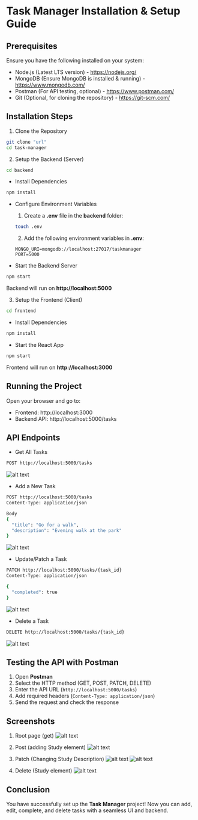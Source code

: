 
Task Manager Installation & Setup Guide
=====================================

Prerequisites
-------------
Ensure you have the following installed on your system:
- Node.js (Latest LTS version) - https://nodejs.org/
- MongoDB (Ensure MongoDB is installed & running) - https://www.mongodb.com/
- Postman (For API testing, optional) - https://www.postman.com/
- Git (Optional, for cloning the repository) - https://git-scm.com/

Installation Steps
------------------

1. Clone the Repository
```sh
git clone "url"
cd task-manager
```

2. Setup the Backend (Server)
```sh
cd backend
```

- Install Dependencies
```sh
npm install
```

- Configure Environment Variables
  1. Create a **.env** file in the **backend** folder:
  ```sh
  touch .env
  ```
  2. Add the following environment variables in **.env**:
  ```env
  MONGO_URI=mongodb://localhost:27017/taskmanager
  PORT=5000
  ```

- Start the Backend Server
```sh
npm start
```
Backend will run on **http://localhost:5000**

3. Setup the Frontend (Client)
```sh
cd frontend
```

- Install Dependencies
```sh
npm install
```

- Start the React App
```sh
npm start
```
Frontend will run on **http://localhost:3000**

Running the Project
-------------------
Open your browser and go to:
- Frontend: http://localhost:3000
- Backend API: http://localhost:5000/tasks

API Endpoints
-------------

- Get All Tasks
```sh
POST http://localhost:5000/tasks
```
![alt text](image.png)

- Add a New Task
```sh
POST http://localhost:5000/tasks
Content-Type: application/json

Body
{
  "title": "Go for a walk",
  "description": "Evening walk at the park"
}
```
![alt text](image-1.png)

- Update/Patch a Task
```sh
PATCH http://localhost:5000/tasks/{task_id}
Content-Type: application/json

{
  "completed": true
}
```
![alt text](image-2.png)

- Delete a Task
```sh
DELETE http://localhost:5000/tasks/{task_id}
```
![alt text](image-3.png)

Testing the API with Postman
----------------------------
1. Open **Postman**
2. Select the HTTP method (GET, POST, PATCH, DELETE)
3. Enter the API URL (`http://localhost:5000/tasks`)
4. Add required headers (`Content-Type: application/json`)
5. Send the request and check the response

Screenshots
-----------
1) Root page (get)
![alt text](image-4.png)

2) Post (adding Study element)
![alt text](image-5.png)

3) Patch (Changing Study Description)
![alt text](image-6.png)
![alt text](image-7.png)

4) Delete (Study element)
![alt text](image-8.png)

Conclusion
----------
You have successfully set up the **Task Manager** project! Now you can add, edit, complete, and delete tasks with a seamless UI and backend.


